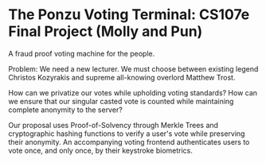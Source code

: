 # The Ponzu Voting Terminal: CS107e Final Project (Molly and Pun)

A fraud proof voting machine for the people. 

Problem: We need a new lecturer. We must choose between existing legend Christos Kozyrakis and supreme all-knowing overlord Matthew Trost. 

How can we privatize our votes while upholding voting standards?
How can we ensure that our singular casted vote is counted while maintaining complete anonymity to the server?

Our proposal uses Proof-of-Solvency through Merkle Trees and cryptographic hashing functions to verify a user's vote while preserving their anonymity. An accompanying voting frontend authenticates users to vote once, and only once, by their keystroke biometrics. 

